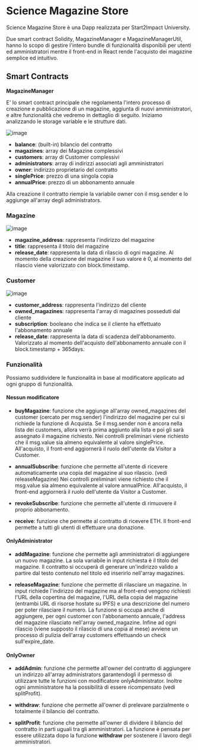 <h1>Science Magazine Store</h1>
Science Magazine Store è una Dapp realizzata per Start2Impact University.

Due smart contract Solidity, MagazineManager e MagazineManagerUtil, hanno lo scopo di gestire l'intero bundle di funzionalità disponibili per utenti ed amministratori mentre il front-end in React rende l'acquisto dei magazine semplice ed intuitivo.

<h2><b>Smart Contracts</b></h2>

**MagazineManager**

E' lo smart contract principale che regolamenta l'intero processo di creazione e pubblicazione di un magazine, aggiunta di nuovi amministratori, e altre funzionalità che vedremo in dettaglio di seguito.
Iniziamo analizzando le storage variable e le strutture dati.
  
![image](https://github.com/OtreborHub/science-magazine-store/assets/138629331/0b63e92b-a044-4283-879b-6120f0e7bb73)

- **balance**: (built-in) bilancio del contratto<br/>
- **magazines**: array dei Magazine complessivi<br/>
- **customers**: array di Customer complessivi<br/>
- **administrators**: array di indirizzi associati agli amministratori<br/>
- **owner**: indirizzo proprietario del contratto<br/>
- **singlePrice**: prezzo di una singola copia<br/>
- **annualPrice**: prezzo di un abbonamento annuale<br/>

Alla creazione il contratto riempie la variabile owner con il msg.sender e lo aggiunge all'array degli administrators.

<h3>Magazine</h3>

![image](https://github.com/OtreborHub/science-magazine-store/assets/138629331/efd69010-d98e-4959-8345-5d4d156f0d7b)

- **magazine_address**: rappresenta l'indirizzo del magazine<br/>
- **title**: rappresenta il titolo del magazine<br/>
- **release_date**: rappresenta la data di rilascio di ogni magazine. Al momento della creazione del magazine il suo valore è 0, al momento del rilascio viene valorizzato con block.timestamp.<br/>

<h3>Customer</h3>

![image](https://github.com/OtreborHub/science-magazine-store/assets/138629331/ebd35e41-3241-4690-aa1c-b0166b4083a5)

- **customer_address**: rappresenta l'indirizzo del cliente<br/>
- **owned_magazines**: rappresenta l'array di magazines posseduti dal cliente<br/>
- **subscription**: booleano che indica se il cliente ha effettuato l'abbonamento annuale<br/>
- **release_date**: rappresenta la data di scadenza dell'abbonamento. Valorizzato al momento dell'acquisto dell'abbonamento annuale con il block.timestamp + 365days.

<h3>Funzionalità</h3>
Possiamo suddividere le funzionalità in base al modificatore applicato ad ogni gruppo di funzionalità.<br/>

<h4>Nessun modificatore</h4>

- **buyMagazine**: funzione che aggiunge all'array owned_magazines del customer (cercato per msg.sender) l'indirizzo del magazine per cui si richiede la funzione di Acquista. Se il msg.sender non è ancora nella lista dei customers, allora verrà prima aggiunto alla lista e poi gli sarà assegnato il magazine richiesto. Nei controlli preliminari viene richiesto che il msg.value sia almeno equivalente al valore singlePrice. All'acquisto, il front-end aggiornerà il ruolo dell'utente da Visitor a Customer.

- **annualSubscribe**: funzione che permette all'utente di ricevere automaticamente una copia del magazine al suo rilascio. (vedi releaseMagazine) Nei controlli preliminari viene richiesto che il msg.value sia almeno equivalente al valore annualPrice. All'acquisto, il front-end aggiornerà il ruolo dell'utente da Visitor a Customer.

- **revokeSubscribe**: funzione che permette all'utente di rimuovere il proprio abbonamento.

- **receive**: funzione che permette al contratto di ricevere ETH. Il front-end permette a tutti gli utenti di effettuare una donazione.

<h4>OnlyAdministrator</h4>

- **addMagazine**: funzione che permette agli amministratori di aggiungere un nuovo magazine. La sola variabile in input richiesta è il titolo del magazine. Il contratto si occuperà di generare un'indirizzo valido a partire dal testo contenuto nel titolo ed inserirlo nell'array magazines.

- **releaseMagazine**: funzione che permette di rilasciare un magazine. In input richiede l'indirizzo del magazine ma al front-end vengono richiesti l'URL della copertina del magazine, l'URL della copia del magazine (entrambi URL di risorse hostate su IPFS) e una descrizione del numero per poter rilasciare il numero. La funzione si occupa anche di aggiungere, per ogni customer con l'abbonamento annuale, l'address del magazine rilasciato nell'array owned_magazine. Infine ad ogni rilascio (viene supposto il rilascio di una copia al mese) avviene un processo di pulizia dell'array customers effettuando un check sull'expire_date.

<h4>OnlyOwner</h4> 

- **addAdmin**: funzione che permette all'owner del contratto di aggiungere un indirizzo all'array administrators garantendogli il permesso di utilizzare tutte le funzioni con modificatore onlyAdministrator. Inoltre ogni amministratore ha la possibilità di essere ricompensato (vedi splitProfit).

- **withdraw**: funzione che permette all'owner di prelevare parzialmente o totalmente il bilancio del contratto.

- **splitProfit**: funzione che permette all'owner di dividere il bilancio del contratto in parti uguali tra gli amministratori. La funzione è pensata per essere utilizzata dopo la funzione **withdraw** per sostenere il lavoro degli amministratori.







